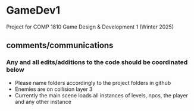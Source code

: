 # GameDev1
Project for COMP 1810 Game Design &amp; Development 1 (Winter 2025)

## comments/communications
### Any and all edits/additions to the code should be coordinated below
- Please name folders accordingly to the project folders in github
- Enemies are on collision layer 3
- Currently the main scene loads all instances of levels, npcs, the player and any other instance
